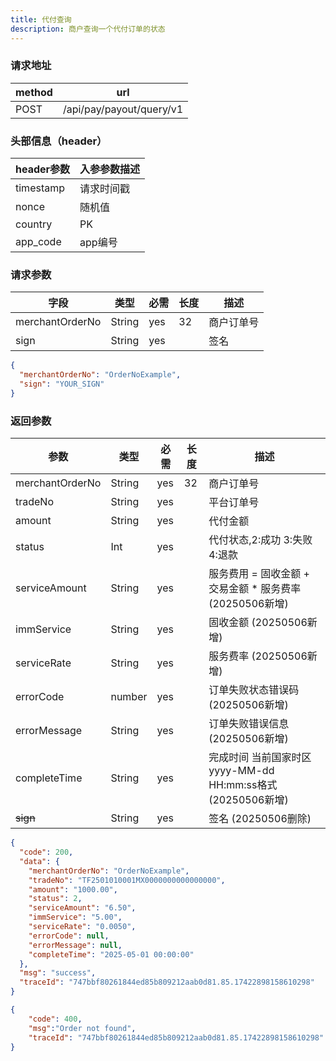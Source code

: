 ```yaml
---
title: 代付查询
description: 商户查询一个代付订单的状态
---
```


### 请求地址

| method | url                      |
| ------ | ------------------------ |
| POST   | /api/pay/payout/query/v1 |

### 头部信息（header）

| header参数                  | 入参参数描述 |
|---------------------------|--------|
| timestamp                 | 请求时间戳  |
| nonce                     | 随机值    |
| country                   | PK     |
| app_code                  | app编号  |

### 请求参数

| 字段            | 类型   | 必需 | 长度 | 描述       |
| --------------- | ------ | ---- | ---- | ---------- |
| merchantOrderNo | String | yes  | 32   | 商户订单号 |
| sign            | String | yes  |      | 签名       |

```json title=请求示例
{
  "merchantOrderNo": "OrderNoExample",
  "sign": "YOUR_SIGN"
}
```

### 返回参数

| 参数                | 类型     | 必需 | 长度  | 描述                                      |
|-------------------|--------| ---- |-----|-----------------------------------------|
| merchantOrderNo   | String | yes  | 32  | 商户订单号                                   |
| tradeNo           | String | yes  |     | 平台订单号                                   |
| amount            | String | yes  |     | 代付金额                                    |
| status            | Int    | yes  |     | 代付状态,2:成功 3:失败 4:退款                     |
| serviceAmount     | String | yes  |     | 服务费用  =  固收金额 +  交易金额 * 服务费率      (20250506新增) |
| immService        | String | yes  |     | 固收金额    (20250506新增)                    |
| serviceRate       | String | yes  |     | 服务费率    (20250506新增)                           |
| errorCode         | number | yes  |     | 订单失败状态错误码     (20250506新增)                                |
| errorMessage      | String | yes  |     | 订单失败错误信息 (20250506新增)       |
| completeTime     | String | yes  |     | 完成时间 当前国家时区 yyyy-MM-dd HH:mm:ss格式 (20250506新增) |
| ~~sign~~          | String | yes  |     | 签名             (20250506删除)             |

```json title=返回示例
{
  "code": 200,
  "data": {
    "merchantOrderNo": "OrderNoExample",
    "tradeNo": "TF2501010001MX0000000000000000",
    "amount": "1000.00",
    "status": 2,
    "serviceAmount": "6.50",
    "immService": "5.00",
    "serviceRate": "0.0050",
    "errorCode": null,
    "errorMessage": null,
    "completeTime": "2025-05-01 00:00:00"
  },
  "msg": "success",
  "traceId": "747bbf80261844ed85b809212aab0d81.85.17422898158610298"
}
```
```json title=订单不存在返回示例
{
    "code": 400,
    "msg":"Order not found",
    "traceId": "747bbf80261844ed85b809212aab0d81.85.17422898158610298"
}
```
